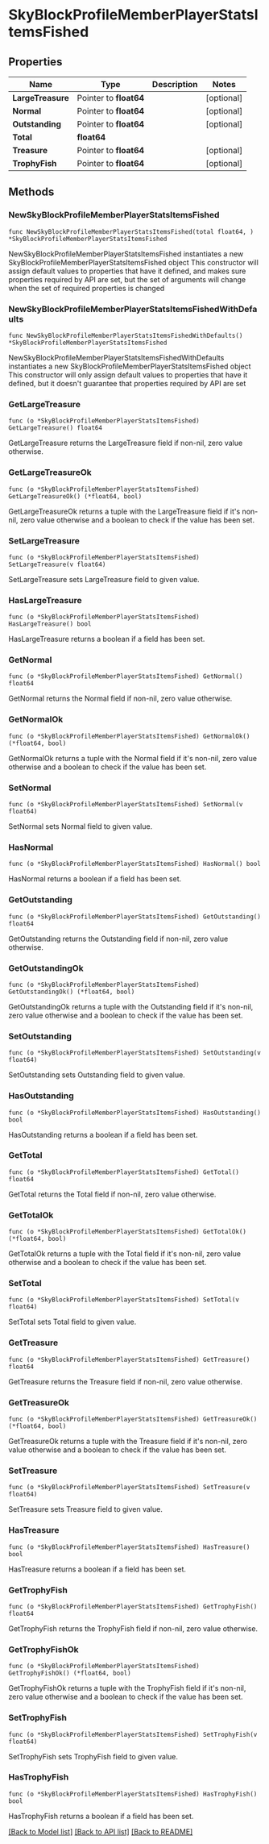# SkyBlockProfileMemberPlayerStatsItemsFished

## Properties

Name | Type | Description | Notes
------------ | ------------- | ------------- | -------------
**LargeTreasure** | Pointer to **float64** |  | [optional] 
**Normal** | Pointer to **float64** |  | [optional] 
**Outstanding** | Pointer to **float64** |  | [optional] 
**Total** | **float64** |  | 
**Treasure** | Pointer to **float64** |  | [optional] 
**TrophyFish** | Pointer to **float64** |  | [optional] 

## Methods

### NewSkyBlockProfileMemberPlayerStatsItemsFished

`func NewSkyBlockProfileMemberPlayerStatsItemsFished(total float64, ) *SkyBlockProfileMemberPlayerStatsItemsFished`

NewSkyBlockProfileMemberPlayerStatsItemsFished instantiates a new SkyBlockProfileMemberPlayerStatsItemsFished object
This constructor will assign default values to properties that have it defined,
and makes sure properties required by API are set, but the set of arguments
will change when the set of required properties is changed

### NewSkyBlockProfileMemberPlayerStatsItemsFishedWithDefaults

`func NewSkyBlockProfileMemberPlayerStatsItemsFishedWithDefaults() *SkyBlockProfileMemberPlayerStatsItemsFished`

NewSkyBlockProfileMemberPlayerStatsItemsFishedWithDefaults instantiates a new SkyBlockProfileMemberPlayerStatsItemsFished object
This constructor will only assign default values to properties that have it defined,
but it doesn't guarantee that properties required by API are set

### GetLargeTreasure

`func (o *SkyBlockProfileMemberPlayerStatsItemsFished) GetLargeTreasure() float64`

GetLargeTreasure returns the LargeTreasure field if non-nil, zero value otherwise.

### GetLargeTreasureOk

`func (o *SkyBlockProfileMemberPlayerStatsItemsFished) GetLargeTreasureOk() (*float64, bool)`

GetLargeTreasureOk returns a tuple with the LargeTreasure field if it's non-nil, zero value otherwise
and a boolean to check if the value has been set.

### SetLargeTreasure

`func (o *SkyBlockProfileMemberPlayerStatsItemsFished) SetLargeTreasure(v float64)`

SetLargeTreasure sets LargeTreasure field to given value.

### HasLargeTreasure

`func (o *SkyBlockProfileMemberPlayerStatsItemsFished) HasLargeTreasure() bool`

HasLargeTreasure returns a boolean if a field has been set.

### GetNormal

`func (o *SkyBlockProfileMemberPlayerStatsItemsFished) GetNormal() float64`

GetNormal returns the Normal field if non-nil, zero value otherwise.

### GetNormalOk

`func (o *SkyBlockProfileMemberPlayerStatsItemsFished) GetNormalOk() (*float64, bool)`

GetNormalOk returns a tuple with the Normal field if it's non-nil, zero value otherwise
and a boolean to check if the value has been set.

### SetNormal

`func (o *SkyBlockProfileMemberPlayerStatsItemsFished) SetNormal(v float64)`

SetNormal sets Normal field to given value.

### HasNormal

`func (o *SkyBlockProfileMemberPlayerStatsItemsFished) HasNormal() bool`

HasNormal returns a boolean if a field has been set.

### GetOutstanding

`func (o *SkyBlockProfileMemberPlayerStatsItemsFished) GetOutstanding() float64`

GetOutstanding returns the Outstanding field if non-nil, zero value otherwise.

### GetOutstandingOk

`func (o *SkyBlockProfileMemberPlayerStatsItemsFished) GetOutstandingOk() (*float64, bool)`

GetOutstandingOk returns a tuple with the Outstanding field if it's non-nil, zero value otherwise
and a boolean to check if the value has been set.

### SetOutstanding

`func (o *SkyBlockProfileMemberPlayerStatsItemsFished) SetOutstanding(v float64)`

SetOutstanding sets Outstanding field to given value.

### HasOutstanding

`func (o *SkyBlockProfileMemberPlayerStatsItemsFished) HasOutstanding() bool`

HasOutstanding returns a boolean if a field has been set.

### GetTotal

`func (o *SkyBlockProfileMemberPlayerStatsItemsFished) GetTotal() float64`

GetTotal returns the Total field if non-nil, zero value otherwise.

### GetTotalOk

`func (o *SkyBlockProfileMemberPlayerStatsItemsFished) GetTotalOk() (*float64, bool)`

GetTotalOk returns a tuple with the Total field if it's non-nil, zero value otherwise
and a boolean to check if the value has been set.

### SetTotal

`func (o *SkyBlockProfileMemberPlayerStatsItemsFished) SetTotal(v float64)`

SetTotal sets Total field to given value.


### GetTreasure

`func (o *SkyBlockProfileMemberPlayerStatsItemsFished) GetTreasure() float64`

GetTreasure returns the Treasure field if non-nil, zero value otherwise.

### GetTreasureOk

`func (o *SkyBlockProfileMemberPlayerStatsItemsFished) GetTreasureOk() (*float64, bool)`

GetTreasureOk returns a tuple with the Treasure field if it's non-nil, zero value otherwise
and a boolean to check if the value has been set.

### SetTreasure

`func (o *SkyBlockProfileMemberPlayerStatsItemsFished) SetTreasure(v float64)`

SetTreasure sets Treasure field to given value.

### HasTreasure

`func (o *SkyBlockProfileMemberPlayerStatsItemsFished) HasTreasure() bool`

HasTreasure returns a boolean if a field has been set.

### GetTrophyFish

`func (o *SkyBlockProfileMemberPlayerStatsItemsFished) GetTrophyFish() float64`

GetTrophyFish returns the TrophyFish field if non-nil, zero value otherwise.

### GetTrophyFishOk

`func (o *SkyBlockProfileMemberPlayerStatsItemsFished) GetTrophyFishOk() (*float64, bool)`

GetTrophyFishOk returns a tuple with the TrophyFish field if it's non-nil, zero value otherwise
and a boolean to check if the value has been set.

### SetTrophyFish

`func (o *SkyBlockProfileMemberPlayerStatsItemsFished) SetTrophyFish(v float64)`

SetTrophyFish sets TrophyFish field to given value.

### HasTrophyFish

`func (o *SkyBlockProfileMemberPlayerStatsItemsFished) HasTrophyFish() bool`

HasTrophyFish returns a boolean if a field has been set.


[[Back to Model list]](../README.md#documentation-for-models) [[Back to API list]](../README.md#documentation-for-api-endpoints) [[Back to README]](../README.md)


